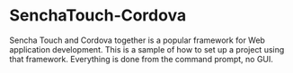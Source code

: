 SenchaTouch-Cordova
===================
Sencha Touch and Cordova together is a popular framework for Web application development. This is a sample of how to set up a project using that framework. Everything is done from the command prompt, no GUI.
